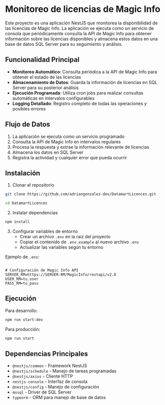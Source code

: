 # Monitoreo de licencias de Magic Info

Este proyecto es una aplicación NestJS que monitorea la disponibilidad de las licencias de Magic Info. La aplicación se ejecuta como un servicio de consola que periódicamente consulta la API de Magic Info para obtener información sobre las licencias disponibles y almacena estos datos en una base de datos SQL Server para su seguimiento y análisis.

## Funcionalidad Principal

- **Monitoreo Automático**: Consulta periódica a la API de Magic Info para obtener el estado de las licencias
- **Almacenamiento de Datos**: Guarda la información de licencias en SQL Server para su posterior análisis
- **Ejecución Programada**: Utiliza cron jobs para realizar consultas automáticas en intervalos configurables
- **Logging Detallado**: Registro completo de todas las operaciones y posibles errores

## Flujo de Datos
1. La aplicación se ejecuta como un servicio programado
2. Consulta la API de Magic Info en intervalos regulares
3. Procesa la respuesta y extrae la información relevante de licencias
4. Almacena los datos en SQL Server
5. Registra la actividad y cualquier error que pueda ocurrir

## Instalación

1. Clonar el repositorio
```bash
git clone https://github.com/adriangonzalez-dev/DatamartLicences.git

cd DatamartLicences
```

2. Instalar dependencias
```bash
npm install
```

3. Configurar variables de entorno
   - Crear un archivo `.env` en la raíz del proyecto
   - Copiar el contenido de `.env.example` al nuevo archivo `.env`
   - Actualizar las variables según tu entorno

Ejemplo de `.env`:
```env

# Configuración de Magic Info API
SERVER_RM=https://SERVER-RM/MagicInfo/restapi/v2.0
USER_RM=tu_user
PASS_RM=tu_pass

```

## Ejecución

Para desarrollo:
```bash
npm run start:dev
```

Para producción:
```bash
npm run start
```

## Dependencias Principales

- `@nestjs/common` - Framework NestJS
- `@nestjs/schedule` - Manejo de tareas programadas
- `@nestjs/axios` - Cliente HTTP
- `nestjs-console` - Interfaz de consola
- `@nestjs/config` - Manejo de configuración
- `mssql` - Driver de SQL Server
- `typeorm` - ORM para manejo de base de datos
